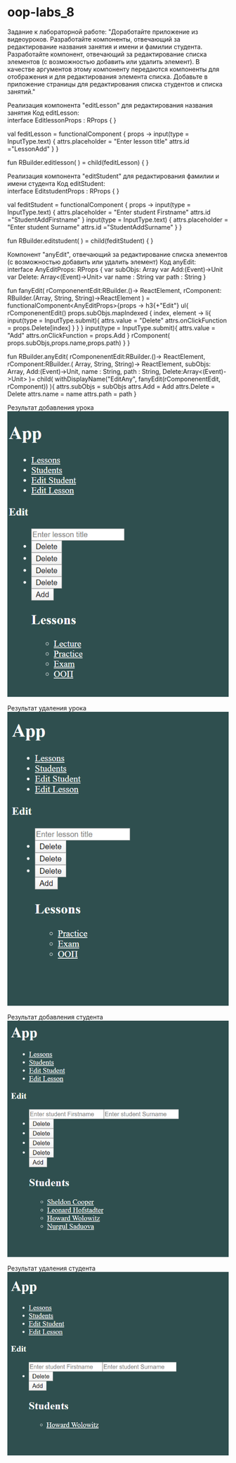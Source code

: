 # oop-labs_8
Задание к лабораторной работе: "Доработайте приложение из видеоуроков. Разработайте компоненты, отвечающий за редактирование названия занятия и имени и фамилии студента. Разработайте компонент, отвечающий за редактирование списка элементов (с возможностью добавить или удалить элемент). В качестве аргументов этому компоненту передаются компоненты для отображения и для редактирования элемента списка. Добавьте в приложение страницы для редактирования списка студентов и списка занятий." 

Реализация компонента "editLesson" для редактирования названия занятия
Код editLesson:<br>
interface EditlessonProps : RProps {
}

val feditLesson =
    functionalComponent<EditlessonProps> { props ->
       input(type = InputType.text)  {
            attrs.placeholder = "Enter lesson title"
            attrs.id ="LessonAdd"
        }
    }

fun RBuilder.editlesson(
) = child(feditLesson) {
}

Реализация компонента "editStudent" для редактирования  фамилии и имени студента
Код editStudent:<br>
interface EditstudentProps : RProps {
}

val feditStudent =
    functionalComponent<EditstudentProps> { props ->
        input(type = InputType.text) {
            attrs.placeholder = "Enter student Firstname"
            attrs.id ="StudentAddFirstname"
        }
        input(type = InputType.text) {
            attrs.placeholder = "Enter student Surname"
            attrs.id ="StudentAddSurname"
        }
    }

fun RBuilder.editstudent(
) = child(feditStudent) {
}

 Компонент "anyEdit", отвечающий за редактирование списка элементов (с возможностью добавить или удалить элемент)
Код anyEdit:<br>
interface AnyEditProps<O>: RProps {
    var subObjs: Array<O>
    var Add:(Event)->Unit
    var Delete: Array<(Event)->Unit>
    var name : String
    var path : String
}

fun <O> fanyEdit(
    rComponenentEdit:RBuilder.()-> ReactElement,
    rComponent: RBuilder.(Array<O>, String, String)->ReactElement
) =
    functionalComponent<AnyEditProps<O>>{props ->
        h3{+"Edit"}
        ul{
            rComponenentEdit()
            props.subObjs.mapIndexed { index, element ->
                li{
                    input(type = InputType.submit){
                        attrs.value = "Delete"
                        attrs.onClickFunction = props.Delete[index]
                    }
                }
            }
            input(type = InputType.submit){
                attrs.value = "Add"
                attrs.onClickFunction = props.Add
            }
            rComponent( props.subObjs,props.name,props.path)
        }
    }

fun <O> RBuilder.anyEdit(
    rComponenentEdit:RBuilder.()-> ReactElement,
    rComponent:RBuilder.( Array<O>, String, String)-> ReactElement,
    subObjs: Array<O>,
    Add:(Event)->Unit,
    name : String,
    path : String,
    Delete:Array<(Event)->Unit>
)= child(
    withDisplayName("EditAny", fanyEdit<O>(rComponenentEdit, rComponent))
){
    attrs.subObjs = subObjs
    attrs.Add = Add
    attrs.Delete = Delete
    attrs.name = name
    attrs.path = path
}

Результат добавления урока 
![Результат](https://github.com/Nurgul-Saduova/oop-labs/blob/lab_8/Screenshots/добавление%20урока.PNG?raw=true)

Результат удаления урока
![Результат](https://github.com/Nurgul-Saduova/oop-labs/blob/lab_8/Screenshots/удаление%20урока.PNG?raw=true)

Результат добавления студента
![Результат](https://github.com/Nurgul-Saduova/oop-labs/blob/lab_8/Screenshots/добавление%20студента.PNG?raw=true)

Результат удаления студента
![Результат](https://github.com/Nurgul-Saduova/oop-labs/blob/lab_8/Screenshots/удаление%20студента.PNG?raw=true)

